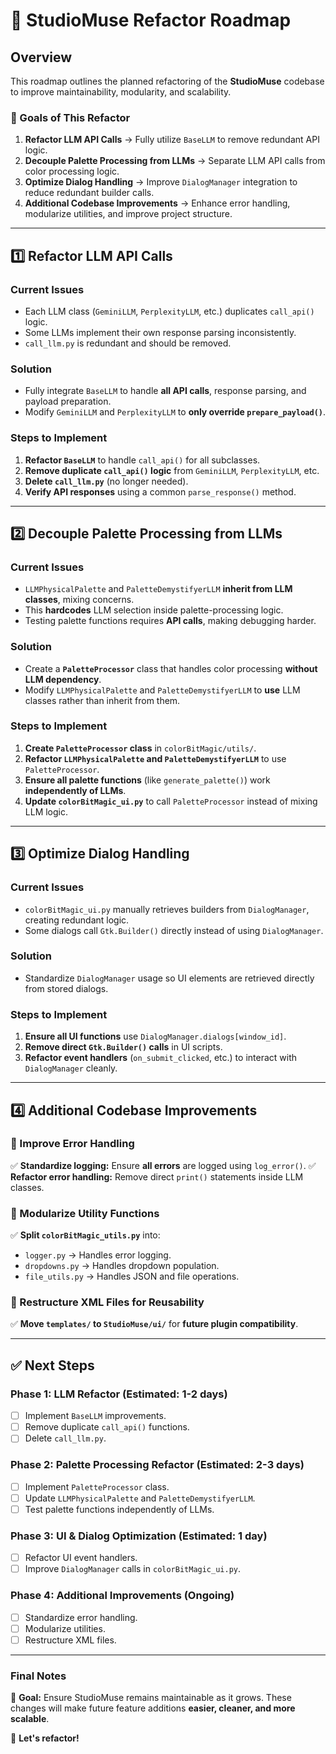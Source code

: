 # 🚀 StudioMuse Refactor Roadmap

## **Overview**
This roadmap outlines the planned refactoring of the **StudioMuse** codebase to improve maintainability, modularity, and scalability.

### **🔹 Goals of This Refactor**
1. **Refactor LLM API Calls** → Fully utilize `BaseLLM` to remove redundant API logic.
2. **Decouple Palette Processing from LLMs** → Separate LLM API calls from color processing logic.
3. **Optimize Dialog Handling** → Improve `DialogManager` integration to reduce redundant builder calls.
4. **Additional Codebase Improvements** → Enhance error handling, modularize utilities, and improve project structure.

---

## **1️⃣ Refactor LLM API Calls**
### **Current Issues**
- Each LLM class (`GeminiLLM`, `PerplexityLLM`, etc.) duplicates `call_api()` logic.
- Some LLMs implement their own response parsing inconsistently.
- `call_llm.py` is redundant and should be removed.

### **Solution**
- Fully integrate `BaseLLM` to handle **all API calls**, response parsing, and payload preparation.
- Modify `GeminiLLM` and `PerplexityLLM` to **only override `prepare_payload()`**.

### **Steps to Implement**
1. **Refactor `BaseLLM`** to handle `call_api()` for all subclasses.
2. **Remove duplicate `call_api()` logic** from `GeminiLLM`, `PerplexityLLM`, etc.
3. **Delete `call_llm.py`** (no longer needed).
4. **Verify API responses** using a common `parse_response()` method.

---

## **2️⃣ Decouple Palette Processing from LLMs**
### **Current Issues**
- `LLMPhysicalPalette` and `PaletteDemystifyerLLM` **inherit from LLM classes**, mixing concerns.
- This **hardcodes** LLM selection inside palette-processing logic.
- Testing palette functions requires **API calls**, making debugging harder.

### **Solution**
- Create a **`PaletteProcessor`** class that handles color processing **without LLM dependency**.
- Modify `LLMPhysicalPalette` and `PaletteDemystifyerLLM` to **use** LLM classes rather than inherit from them.

### **Steps to Implement**
1. **Create `PaletteProcessor` class** in `colorBitMagic/utils/`.
2. **Refactor `LLMPhysicalPalette` and `PaletteDemystifyerLLM`** to use `PaletteProcessor`.
3. **Ensure all palette functions** (like `generate_palette()`) work **independently of LLMs**.
4. **Update `colorBitMagic_ui.py`** to call `PaletteProcessor` instead of mixing LLM logic.

---

## **3️⃣ Optimize Dialog Handling**
### **Current Issues**
- `colorBitMagic_ui.py` manually retrieves builders from `DialogManager`, creating redundant logic.
- Some dialogs call `Gtk.Builder()` directly instead of using `DialogManager`.

### **Solution**
- Standardize `DialogManager` usage so UI elements are retrieved directly from stored dialogs.

### **Steps to Implement**
1. **Ensure all UI functions** use `DialogManager.dialogs[window_id]`.
2. **Remove direct `Gtk.Builder()` calls** in UI scripts.
3. **Refactor event handlers** (`on_submit_clicked`, etc.) to interact with `DialogManager` cleanly.

---

## **4️⃣ Additional Codebase Improvements**
### **🔹 Improve Error Handling**
✅ **Standardize logging:** Ensure **all errors** are logged using `log_error()`.
✅ **Refactor error handling:** Remove direct `print()` statements inside LLM classes.

### **🔹 Modularize Utility Functions**
✅ **Split `colorBitMagic_utils.py`** into:
   - `logger.py` → Handles error logging.
   - `dropdowns.py` → Handles dropdown population.
   - `file_utils.py` → Handles JSON and file operations.

### **🔹 Restructure XML Files for Reusability**
✅ **Move `templates/` to `StudioMuse/ui/`** for **future plugin compatibility**.

---

## **✅ Next Steps**
### **Phase 1: LLM Refactor** (Estimated: 1-2 days)
- [ ] Implement `BaseLLM` improvements.
- [ ] Remove duplicate `call_api()` functions.
- [ ] Delete `call_llm.py`.

### **Phase 2: Palette Processing Refactor** (Estimated: 2-3 days)
- [ ] Implement `PaletteProcessor` class.
- [ ] Update `LLMPhysicalPalette` and `PaletteDemystifyerLLM`.
- [ ] Test palette functions independently of LLMs.

### **Phase 3: UI & Dialog Optimization** (Estimated: 1 day)
- [ ] Refactor UI event handlers.
- [ ] Improve `DialogManager` calls in `colorBitMagic_ui.py`.

### **Phase 4: Additional Improvements** (Ongoing)
- [ ] Standardize error handling.
- [ ] Modularize utilities.
- [ ] Restructure XML files.

---

### **Final Notes**
📌 **Goal:** Ensure StudioMuse remains maintainable as it grows. These changes will make future feature additions **easier, cleaner, and more scalable**.

🚀 **Let's refactor!**

